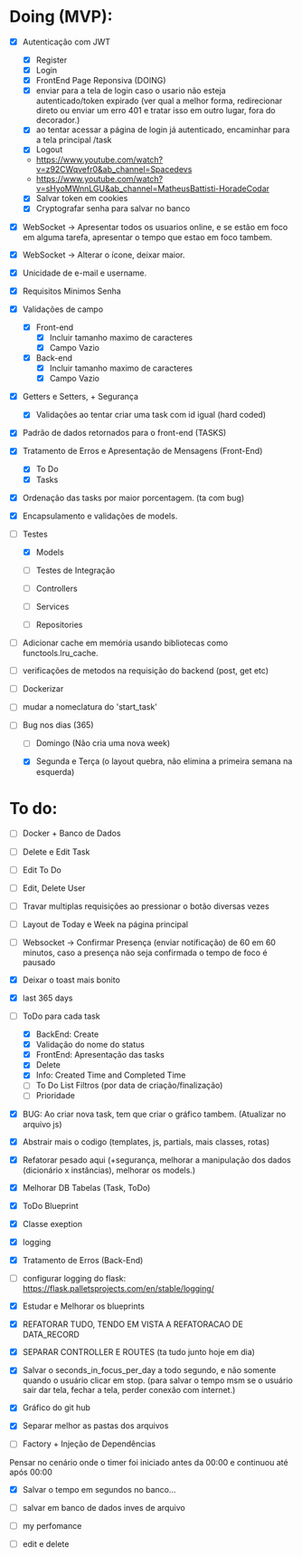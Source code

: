# Doing (MVP):

- [x] Autenticação com JWT
    - [x] Register
    - [x] Login
    - [x] FrontEnd Page Reponsiva (DOING)
    - [x] enviar para a tela de login caso o usario não esteja autenticado/token expirado (ver qual a melhor forma, redirecionar direto ou enviar um erro 401 e tratar isso em outro lugar, fora do decorador.)
    - [x] ao tentar acessar a página de login já autenticado, encaminhar para a tela principal /task
    - [x] Logout
    - https://www.youtube.com/watch?v=z92CWqvefr0&ab_channel=Spacedevs
    - https://www.youtube.com/watch?v=sHyoMWnnLGU&ab_channel=MatheusBattisti-HoradeCodar
    - [x] Salvar token em cookies
    - [x] Cryptografar senha para salvar no banco
- [x] WebSocket -> Apresentar todos os usuarios online, e se estão em foco em alguma tarefa, apresentar o tempo que estao em foco tambem.
- [x] WebSocket -> Alterar o ícone, deixar maior.

- [x] Unicidade de e-mail e username.
- [x] Requisitos Minimos Senha

- [x] Validações de campo
    - [x] Front-end
        - [x] Incluir tamanho maximo de caracteres
        - [x] Campo Vazio
    - [x] Back-end
        - [x] Incluir tamanho maximo de caracteres
        - [x] Campo Vazio

- [x] Getters e Setters, + Segurança
    - [x] Validações ao tentar criar uma task com id igual (hard coded)

- [x] Padrão de dados retornados para o front-end (TASKS)
- [x] Tratamento de Erros e Apresentação de Mensagens (Front-End)
    - [x] To Do
    - [x] Tasks
- [x] Ordenação das tasks por maior porcentagem. (ta com bug)

- [x] Encapsulamento e validações de models.

- [ ] Testes  
    - [x] Models
    - [ ] Testes de Integração
    - [ ] Controllers
    - [ ] Services
    - [ ] Repositories


- [ ] Adicionar cache em memória usando bibliotecas como functools.lru_cache.

- [ ] verificações de metodos na requisição do backend (post, get etc)


- [ ] Dockerizar
- [ ] mudar a nomeclatura do 'start_task'
- [ ] Bug nos dias (365)
    - [ ] Domingo (Não cria uma nova week)
    - [x] Segunda e Terça (o layout quebra, não elimina a primeira semana na esquerda)




# To do:

- [ ] Docker + Banco de Dados


- [ ] Delete e Edit Task
- [ ] Edit To Do
- [ ] Edit, Delete User

- [ ] Travar multiplas requisições ao pressionar o botão diversas vezes
- [ ] Layout de Today e Week na página principal

- [ ] Websocket -> Confirmar Presença (enviar notificação) de 60 em 60 minutos, caso a presença não seja confirmada o tempo de foco é pausado
- [x] Deixar o toast mais bonito
- [x] last 365 days
- [ ] ToDo para cada task
    - [x] BackEnd: Create
    - [x] Validação do nome do status
    - [x] FrontEnd: Apresentação das tasks
    - [x] Delete
    - [x] Info: Created Time and Completed Time
    - [ ] To Do List Filtros (por data de criação/finalização)
    - [ ] Prioridade
- [x] BUG: Ao criar nova task, tem que criar o gráfico tambem. (Atualizar no arquivo js)
- [x] Abstrair mais o codigo (templates, js, partials, mais classes, rotas)
- [x] Refatorar pesado aqui (+segurança, melhorar a manipulação dos dados (dicionário x instâncias), melhorar os models.)
- [x] Melhorar DB Tabelas (Task, ToDo)
- [x] ToDo Blueprint
- [x] Classe exeption
- [x] logging
- [x] Tratamento de Erros (Back-End)
- [ ] configurar logging do flask: https://flask.palletsprojects.com/en/stable/logging/
- [x] Estudar e Melhorar os blueprints
- [x] REFATORAR TUDO, TENDO EM VISTA A REFATORACAO DE DATA_RECORD 
- [x] SEPARAR CONTROLLER E ROUTES (ta tudo junto hoje em dia)
- [x] Salvar o seconds_in_focus_per_day a todo segundo, e não somente quando o usuário clicar em stop. (para salvar o tempo msm se o usuário sair dar tela, fechar a tela, perder conexão com internet.)
- [x] Gráfico do git hub
- [x] Separar melhor as pastas dos arquivos 
- [ ] Factory + Injeção de Dependências

Pensar no cenário onde o timer foi iniciado antes da 00:00 e continuou até após 00:00

- [x] Salvar o tempo em segundos no banco...
- [ ] salvar em banco de dados inves de arquivo
- [ ] my perfomance
- [ ] edit e delete


